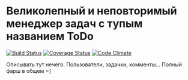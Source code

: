 Великолепный и неповторимый менеджер задач с тупым названием ToDo
====
[![Build Status](https://travis-ci.org/jbmeerkat/todo.png)](https://travis-ci.org/jbmeerkat/todo)
[![Coverage Status](https://coveralls.io/repos/jbmeerkat/todo/badge.png)](https://coveralls.io/r/jbmeerkat/todo)
[![Code Climate](https://codeclimate.com/github/jbmeerkat/todo.png)](https://codeclimate.com/github/jbmeerkat/todo)

Описывать тут нечего. Пользователи, задачки, комменты... Полный фарш в общем =]